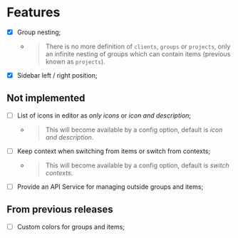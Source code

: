 # Features

- [x] Group nesting;
  * > There is no more definition of `clients`, `groups` or `projects`, only an infinite nesting of groups which can contain items (previous known as `projects`).
- [x] Sidebar left / right position;

## Not implemented

- [ ] List of icons in editor as *only icons* or *icon and description*;
  * > This will become available by a config option, default is *icon and description*.
- [ ] Keep context when switching from items or switch from contexts;
  * > This will become available by a config option, default is *switch contexts*.
- [ ] Provide an API Service for managing outside groups and items;

## From previous releases

- [ ] Custom colors for groups and items;
